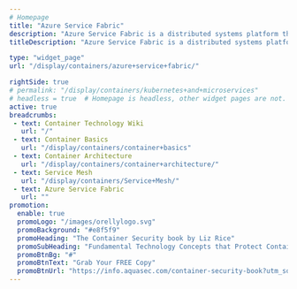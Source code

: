 ```yaml
---
# Homepage
title: "Azure Service Fabric"
description: "Azure Service Fabric is a distributed systems platform that makes it easy to package, deploy, and manage scalable and reliable microservices and containers. This page gathers resources about build a microservice with Service Fabric."
titleDescription: "Azure Service Fabric is a distributed systems platform that makes it easy to package, deploy, and manage scalable and reliable microservices and containers. This page gathers resources about build a microservice with Service Fabric." 

type: "widget_page"
url: "/display/containers/azure+service+fabric/" 

rightSide: true 
# permalink: "/display/containers/kubernetes+and+microservices"
# headless = true  # Homepage is headless, other widget pages are not.
active: true
breadcrumbs:
 - text: Container Technology Wiki
   url: "/"
 - text: Container Basics
   url: "/display/containers/container+basics"
 - text: Container Architecture
   url: "/display/containers/container+architecture/"
 - text: Service Mesh
   url: "/display/containers/Service+Mesh/"
 - text: Azure Service Fabric
   url: ""
promotion:
  enable: true
  promoLogo: "/images/orellylogo.svg"
  promoBackground: "#e8f5f9"
  promoHeading: "The Container Security book by Liz Rice"
  promoSubHeading: "Fundamental Technology Concepts that Protect Containerized Applications"
  promoBtnBg: "#"
  promoBtnText: "Grab Your FREE Copy"
  promoBtnUrl: "https://info.aquasec.com/container-security-book?utm_source=wiki"
---
```


